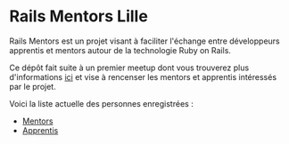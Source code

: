 Rails Mentors Lille
============

Rails Mentors est un projet visant à faciliter l'échange entre développeurs apprentis et mentors autour de la technologie Ruby on Rails.

Ce dépôt fait suite à un premier meetup dont vous trouverez plus d'informations [ici](http://www.meetup.com/rubynord/events/184397292/) et vise à rencenser les mentors et apprentis intéressés par le projet.

Voici la liste actuelle des personnes enregistrées :

* [Mentors](https://github.com/orgs/ruby-nord/teams/mentors)
* [Apprentis](https://github.com/orgs/ruby-nord/teams/apprentices)
